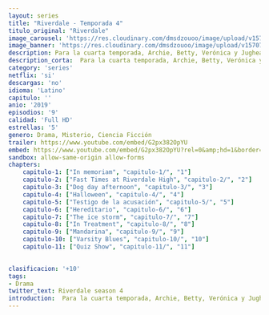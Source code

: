 ```yaml
---
layout: series
title: "Riverdale - Temporada 4"
titulo_original: "Riverdale"
image_carousel: 'https://res.cloudinary.com/dmsdzouoo/image/upload/v1570765654/riverdalee-min_ma4mrc.jpg'
image_banner: 'https://res.cloudinary.com/dmsdzouoo/image/upload/v1570765657/riverdale-temporada-4-imagenes-homenaje-luke-perry-fred-home-1567672558_crop1570651887073.jpg_554688468-min_rpl7zr.jpg'
description: Para la cuarta temporada, Archie, Betty, Verónica y Jughead entrarán a su último año de preparatoria y se enfrentarán a nuevos misterios; aunque ya no estarán juntos, pues Jughead estará en una escuela diferente. Además, tendrán que enfrentarse a un nuevo enemigo que lleva el nombre de Dodger y terminar el misterio detrás de la secta de La Granja.
description_corta:  Para la cuarta temporada, Archie, Betty, Verónica y Jughead entrarán a su último año de preparatoria y se enfrentarán a nuevos misterios; aunque ya no estarán juntos, pues..
category: 'series'
netflix: 'si'
descargas: 'no'
idioma: 'Latino'
capitulo: ''
anio: '2019'
episodios: '9'
calidad: 'Full HD'
estrellas: '5'
genero: Drama, Misterio, Ciencia Ficción
trailer: https://www.youtube.com/embed/G2px382OpYU
embed: https://www.youtube.com/embed/G2px382OpYU?rel=0&amp;hd=1&border=0&wmode=opaque&enablejsapi=1&modestbranding=1&controls=1&showinfo=1
sandbox: allow-same-origin allow-forms 
chapters:
    capitulo-1: ["In memoriam", "capitulo-1/", "1"]
    capitulo-2: ["Fast Times at Riverdale High", "capitulo-2/", "2"]
    capitulo-3: ["Dog day afternoon", "capitulo-3/", "3"]
    capitulo-4: ["Halloween", "capitulo-4/", "4"]
    capitulo-5: ["Testigo de la acusación", "capitulo-5/", "5"]
    capitulo-6: ["Hereditario", "capitulo-6/", "6"]
    capitulo-7: ["The ice storm", "capitulo-7/", "7"]
    capitulo-8: ["In Treatment", "capitulo-8/", "8"]
    capitulo-9: ["Mandarina", "capitulo-9/", "9"]
    capitulo-10: ["Varsity Blues", "capitulo-10/", "10"]
    capitulo-11: ["Quiz Show", "capitulo-11/", "11"]
    

clasificacion: '+10'
tags:
- Drama
twitter_text: Riverdale season 4
introduction:  Para la cuarta temporada, Archie, Betty, Verónica y Jughead entrarán a su último año de preparatoria y se enfrentarán a nuevos misterios; aunque ya no estarán juntos, pues...
---
```












